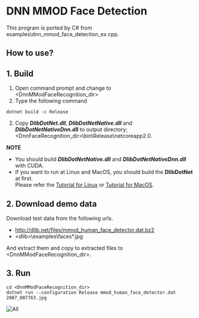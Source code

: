﻿# DNN MMOD Face Detection
 
This program is ported by C# from examples\dnn_mmod_face_detection_ex.cpp.

## How to use?

## 1. Build

1. Open command prompt and change to &lt;DnnMModFaceRecognition_dir&gt;
1. Type the following command
````
dotnet build -c Release
````
2. Copy ***DlibDotNet.dll***, ***DlibDotNetNative.dll*** and ***DlibDotNetNativeDnn.dll*** to output directory; &lt;DnnFaceRecognition_dir&gt;\bin\Release\netcoreapp2.0.

**NOTE**  
- You should build ***DlibDotNetNative.dll*** and ***DlibDotNetNativeDnn.dll*** with CUDA.
- If you want to run at Linux and MacOS, you should build the **DlibDotNet** at first.  
Please refer the [Tutorial for Linux](https://github.com/takuya-takeuchi/DlibDotNet/wiki/Tutorial-for-Linux) or [Tutorial for MacOS](https://github.com/takuya-takeuchi/DlibDotNet/wiki/Tutorial-for-MacOS).

## 2. Download demo data

Download test data from the following urls.

- http://dlib.net/files/mmod_human_face_detector.dat.bz2
- &lt;dlib&gt;\examples\faces\*.jpg

And extract them and copy to extracted files to &lt;DnnMModFaceRecognition_dir&gt;.

## 3. Run

````
cd <DnnMModFaceRecognition_dir>
dotnet run --configuration Release mmod_human_face_detector.dat 2007_007763.jpg
````

![All](images/sample.png "All")